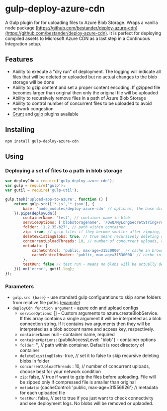 # gulp-deploy-azure-cdn

A Gulp plugin for for uploading files to Azure Blob Storage.
Wraps a vanilla node package [https://github.com/bestander/deploy-azure-cdn](https://github.com/bestander/deploy-azure-cdn).
It is perfect for deploying compiled assets to Microsoft Azure CDN as a last step in a Continuous Integration setup.

## Features

- Ability to execute a "dry run" of deployment. The logging will indicate all files that will be deleted or uploaded but no actual changes to the blob storage will be done
- Ability to gzip content and set a proper content encoding. If gzipped file becomes larger than original then only the original file will be uploaded
- Ability to recursively remove files in a path of Azure Blob Storage
- Ability to control number of concurrent files to be uploaded to avoid network congestion
- [Grunt](https://github.com/bestander/grunt-azure-cdn-deploy) and [gulp](https://github.com/bestander/gulp-deploy-azure-cdn) plugins available

## Installing

```
npm install gulp-deploy-azure-cdn
```


## Using

### Deploying a set of files to a path in blob storage

```javascript
var deployCdn = require('gulp-deploy-azure-cdn');
var gulp = require('gulp');
var gutil = require('gulp-util');

gulp.task('upload-app-to-azure', function () {
    return gulp.src(['*.js','*.json'], {
        base: 'node_modules/deploy-azure-cdn' // optional, the base directory in which the file is located. The relative path of file to this directory is used as the destination path
    }).pipe(deployCdn({
        containerName: 'test', // container name in blob
        serviceOptions: ['blobstoragename', '/OwQ/MyLongSecretStringFromAzureConfigPanel'], // custom arguments to azure.createBlobService
        folder: '1.2.35-b27', // path within container
        zip: true, // gzip files if they become smaller after zipping, content-encoding header will change if file is zipped
        deleteExistingBlobs: true, // true means recursively deleting anything under folder
        concurrentUploadThreads: 10, // number of concurrent uploads, choose best for your network condition
        metadata: {
            cacheControl: 'public, max-age=31530000', // cache in browser
            cacheControlHeader: 'public, max-age=31530000' // cache in azure CDN. As this data does not change, we set it to 1 year
        },
        testRun: false // test run - means no blobs will be actually deleted or uploaded, see log messages for details
    })).on('error', gutil.log);
});
```

### Parameters
- `gulp.src {base}` - use standard gulp configurations to skip some folders from relative file paths ([example](http://stackoverflow.com/questions/21224252/looking-for-way-to-copy-files-in-gulp-and-rename-based-on-parent-directory))
- `deployCdn function argument` - azure cdn and upload configs
  - `serviceOptions`: [] - Custom arguments to azure.createBlobService. If this array contains a single argument it will be interpreted as a blob connection string. If it contains two arguments then they will be interpreted as a blob account name and access key, respectively.
  - `containerName`: null -  container name, required
  - `containerOptions`: {publicAccessLevel: "blob"} - container options
  - `folder`: '', // path within container. Default is root directory of container
  - `deleteExistingBlobs`: true, // set it to false to skip recursive deleting blobs in folder
  - `concurrentUploadThreads` : 10, // number of concurrent uploads, choose best for your network condition
  - `zip`: false, // true if want to gzip the files before uploading. File will be zipped only if compressed file is smaller than original
  - `metadata`: {cacheControl: 'public, max-age=31556926'} // metadata for each uploaded file
  - `testRun`: false, // set to true if you just want to check connectivity and see deployment logs. No blobs will be removed or uplaoded.




